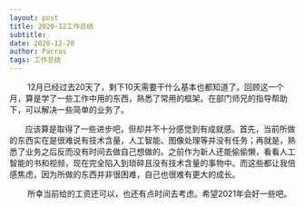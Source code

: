 ```yaml
---
layout: post
title: 2020-12工作总结
subtitle:  
date: 2020-12-20
author: Pacras
tags: 工作总结
---
```

&nbsp; &nbsp; &nbsp; &nbsp; 12月已经过去20天了，剩下10天需要干什么基本也都知道了。回顾这一个月，算是学了一些工作中用的东西，熟悉了常用的框架。在部门师兄的指导帮助下，可以解决一些简单的业务了。

&nbsp; &nbsp; &nbsp; &nbsp;应该算是取得了一些进步吧，但却并不十分感觉到有成就感。首先，当前所做的东西实在是很难说有技术含量，人工智能、图像处理等并没有任务；再就是，熟悉了业务之后反而没有时间去做自己想做的。之前作为新人还能偷偷懒，看看人工智能的书和视频，现在完全陷入到琐碎且没有技术含量的事物中。而这些都让我倍感焦虑，因为所做的东西并非很困难，自己也很难有更大的成长。

&nbsp; &nbsp; &nbsp; &nbsp; 所幸当前给的工资还可以，也还有点时间去考虑。希望2021年会好一些吧。